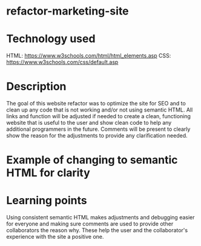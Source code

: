 # refactor-marketing-site

# Technology used

HTML:  https://www.w3schools.com/html/html_elements.asp
CSS:  https://www.w3schools.com/css/default.asp


# Description

The goal of this website refactor was to optimize the site for SEO and to clean up any code that is not working and/or not using semantic HTML.  All links and function will be adjusted if needed to create a clean, functioning website that is useful to the user and show clean code to help any additional programmers in the future.  Comments will be present to clearly show the reason for the adjustments to provide any clarification needed.  


# Example of changing to semantic HTML for clarity




# Learning points

Using consistent semantic HTML makes adjustments and debugging easier for everyone and making sure comments are used to provide other collaborators the reason why.  These help the user and the collaborator's experience with the site a positive one.  